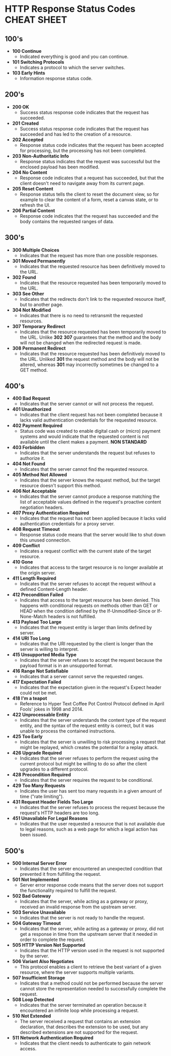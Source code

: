 # HTTP Response Status Codes CHEAT SHEET

## 100's
  - **100 Continue**
    - Indicated everything is good and you can continue.
  - **101 Switching Protocols**
    - Indicates a protocol to which the server switches. 
  - **103 Early Hints**
    - Information response status code. 

## 200's
  - **200 OK**
    - Success status response code indicates that the request has succeeded.
  - **201 Created**
    - Success status response code indicates that the request has succeeded and has led to the creation of a resource. 
  - **202 Accepted**
    - Response status code indicates that the request has been accepted for processing, but the processing has not been completed.
  - **203 Non-Authoritatic Info**
    - Response status indicates that the request was successful but the enclosed payload has been modified.
  - **204 No Content**
    - Response code indicates that a request has succeeded, but that the client doesn't need to navigate away from its current page.
  - **205 Reset Content**
    - Response status tells the client to reset the document view, so for example to clear the content of a form, reset a canvas state, or to refresh the UI.
  - **206 Partial Content**
    - Response code indicates that the request has succeeded and the body contains the requested ranges of data.
    
## 300's
  - **300 Multiple Choices**
    - Indicates that the request has more than one possible responses. 
  - **301 Moved Permanently**
    - Indicates that the requested resource has been definitively moved to the URL.
  - **302 Found**
    - Indicates that the resource requested has been temporarily moved to the URL.
  - **303 See Other**
    - Indicates that the redirects don't link to the requested resource itself, but to another page.
  - **304 Not Modified**
    - Indicates that there is no need to retransmit the requested resources.
  - **307 Temporary Redirect**
    - Indicates that the resource requested has been temporarily moved to the URL. Unlike **302** **307** guarantees that the method and the body will not be changed when the redirected request is made.
  - **308 Permanent Redirect**
    - Indicates that the resource requested has been definitively moved to the URL. Unliked **301** the request method and the body will not be altered, whereas **301** may incorrectly sometimes be changed to a GET method.
## 400's
  - **400 Bad Request**
    - Indicates that the server cannot or will not process the request.
  - **401 Unauthorized**
    - Indicates that the client request has not been completed because it lacks valid authentication credentials for the requested resource.
  - **402 Payment Required**
    - Status code was created to enable digital cash or (micro) payment systems and would indicate that the requested content is not available until the client makes a payment. **NON STANDARD**
  - **403 Forbidden**
    - Indicates that the server understands the request but refuses to authorize it.
  - **404 Not Found**
    - Indicates that the server cannot find the requested resource.
  - **405 Method Not Allowed**
    - Indicates that the server knows the request method, but the target resource doesn't support this method.
  - **406 Not Acceptable**
    - Indicates that the server cannot produce a response matching the list of acceptable values defined in the request's proactive content negotiation headers.
  - **407 Proxy Authentication Required**
    - Indicates that the request has not been applied because it lacks valid authentication credentials for a proxy server. 
  - **408 Request Timeout**
    - Response status code means that the server would like to shut down this unused connection.
  - **409 Conflict**
    - Indicates a request conflict with the current state of the target resource.
  - **410 Gone**
    - Indicates that access to the target resource is no longer available at the origin server.
  - **411 Length Required**
    - Indicates that the server refuses to accept the request without a defined Content-Length header.
  - **412 Precondition Failed**
    - Indicates that access to the target resource has been denied. This happens with conditional requests on methods other than GET or HEAD when the condition defined by the If-Unmodified-Since or If-None-Match headers is not fulfilled.
  - **413 Payload Too Large**
    - Indicates that the request entity is larger than limits defined by server.
  - **414 URI Too Long**
    - Indicates that the URI requested by the client is longer than the server is willing to interpret.
  - **415 Unsupported Media Type**
    - Indicates that the server refuses to accept the request because the payload format is in an unsupported format.
  - **416 Range Not Satisfiable**
    - Indicates that a server cannot serve the requested ranges.
  - **417 Expectation Failed**
    - Indicates that the expectation given in the request's Expect header could not be met.
  - **418 I'm a teapot**
    - Reference to Hyper Text Coffee Pot Control Protocol defined in April Fools' jokes in 1998 and 2014.
  - **422 Unprocessable Entity**
    - Indicates that the server understands the content type of the request entity, and the syntax of the request entity is correct, but it was unable to process the contained instructions.
  - **425 Too Early**
    - Indicates that the server is unwilling to risk processing a request that might be replayed, which creates the potential for a replay attack.
  - **426 Upgrade Required**
    - Indicates that the server refuses to perform the request using the current protocol but might be willing to do so after the client upgrades to a different protocol.
  - **428 Precondition Required**
    - Indicates that the server requires the request to be conditional.
  - **429 Too Many Requests**
    - Indicates the user has sent too many requests in a given amount of time ("rate limiting").
  - **431 Request Header Fields Too Large**
    - Indicates that the server refuses to process the request because the request's HTTP headers are too long.
  - **451 Unavailable For Legal Reasons**
    - Indicates that the user requested a resource that is not available due to legal reasons, such as a web page for which a legal action has been issued.

## 500's
  - **500 Internal Server Error**
    - Indicates that the server encountered an unexpected condition that prevented it from fulfilling the request.
  - **501 Not Implemented**
    - Server error response code means that the server does not support the functionality required to fulfill the request.
  - **502 Bad Gateway**
    - Indicates that the server, while acting as a gateway or proxy, received an invalid response from the upstream server.
  - **503 Service Unavailable**
    - Indicates that the server is not ready to handle the request. 
  - **504 Gateway Timeout**
    - Indicates that the server, while acting as a gateway or proxy, did not get a response in time from the upstream server that it needed in order to complete the request. 
  - **505 HTTP Version Not Supported**
    - Indicates that the HTTP version used in the request is not supported by the server.
  - **506 Variant Also Negotiates**
    - This protocol enables a client to retrieve the best variant of a given resource, where the server supports multiple variants.
  - **507 Insufficient Storage**
    - Indicates that a method could not be performed because the server cannot store the representation needed to successfully complete the request.
  - **508 Loop Detected**
    - Indicates that the server terminated an operation because it encountered an infinite loop while processing a request.
  - **510 Not Extended**
    - The server received a request that contains an extension declaration, that describes the extension to be used, but any described extensions are not supported for the request.
  - **511 Network Authentication Required**
    - Indicates that the client needs to authenticate to gain network access.



